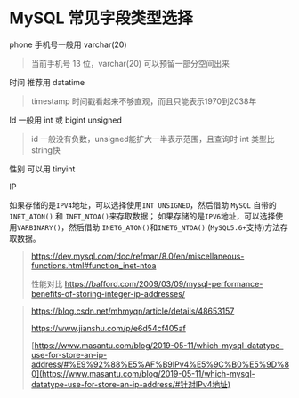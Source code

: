 # MySQL 常见字段类型选择

phone 手机号一般用 varchar(20)

> 当前手机号 13 位，varchar(20) 可以预留一部分空间出来

时间 推荐用 datatime

> timestamp 时间戳看起来不够直观，而且只能表示1970到2038年

Id 一般用 int 或 bigint unsigned

> id 一般没有负数，unsigned能扩大一半表示范围，且查询时 int 类型比string快

性别 可以用 tinyint

IP

如果存储的是`IPV4`地址，可以选择使用`INT UNSIGNED`，然后借助 `MySQL` 自带的 `INET_ATON()` 和 `INET_NTOA()`来存取数据；
如果存储的是`IPV6`地址，可以选择使用`VARBINARY()`，然后借助 `INET6_ATON()`和`INET6_NTOA()` (`MySQL5.6+`支持)方法存取数据。

> https://dev.mysql.com/doc/refman/8.0/en/miscellaneous-functions.html#function_inet-ntoa
>
> 性能对比 https://bafford.com/2009/03/09/mysql-performance-benefits-of-storing-integer-ip-addresses/
>
> 

> https://blog.csdn.net/mhmyqn/article/details/48653157
>
> https://www.jianshu.com/p/e6d54cf405af
>
> [https://www.masantu.com/blog/2019-05-11/which-mysql-datatype-use-for-store-an-ip-address/#%E9%92%88%E5%AF%B9IPv4%E5%9C%B0%E5%9D%80](https://www.masantu.com/blog/2019-05-11/which-mysql-datatype-use-for-store-an-ip-address/#针对IPv4地址)